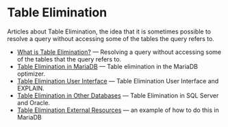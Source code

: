 # Table Elimination

Articles about Table Elimination, the idea that it is sometimes possible to resolve a query without accessing some of the tables the query refers to.

- [What is Table Elimination?](/replication/optimization-and-tuning/query-optimizations/table-elimination/what-is-table-elimination/) — Resolving a query without accessing some of the tables that the query refers to.
- [Table Elimination in MariaDB](/replication/optimization-and-tuning/query-optimizations/table-elimination/table-elimination-in-mariadb/) — Table elimination in the MariaDB optimizer.
- [Table Elimination User Interface](/replication/optimization-and-tuning/query-optimizations/table-elimination/table-elimination-user-interface/) — Table Elimination User Interface and EXPLAIN.
- [Table Elimination in Other Databases](/replication/optimization-and-tuning/query-optimizations/table-elimination/table-elimination-in-other-databases/) — Table Elimination in SQL Server and Oracle.
- [Table Elimination External Resources](/replication/optimization-and-tuning/query-optimizations/table-elimination/table-elimination-external-resources/) — an example of how to do this in MariaDB